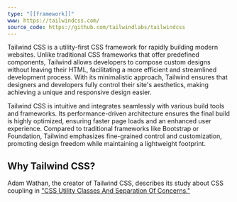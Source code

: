 ```yaml
---
type: "[[framework]]"
www: https://tailwindcss.com/
source_code: https://github.com/tailwindlabs/tailwindcss
---
```

Tailwind CSS is a utility-first CSS framework for rapidly building modern websites. Unlike traditional CSS frameworks that offer predefined components, Tailwind allows developers to compose custom designs without leaving their HTML, facilitating a more efficient and streamlined development process. With its minimalistic approach, Tailwind ensures that designers and developers fully control their site's aesthetics, making achieving a unique and responsive design easier.

Tailwind CSS is intuitive and integrates seamlessly with various build tools and frameworks. Its performance-driven architecture ensures the final build is highly optimized, ensuring faster page loads and an enhanced user experience. Compared to traditional frameworks like Bootstrap or Foundation, Tailwind emphasizes fine-grained control and customization, promoting design freedom while maintaining a lightweight footprint.

## Why Tailwind CSS?

Adam Wathan, the creator of Tailwind CSS, describes its study about CSS coupling in ["CSS Utility Classes And Separation Of Concerns."](https://adamwathan.me/css-utility-classes-and-separation-of-concerns/) 



